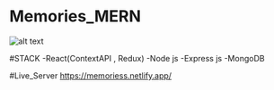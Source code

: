 # Memories_MERN
![alt text](https://i.imgur.com/ul1cu8N.png)

#STACK
-React(ContextAPI , Redux)
-Node js
-Express js
-MongoDB

#Live_Server
https://memoriess.netlify.app/
